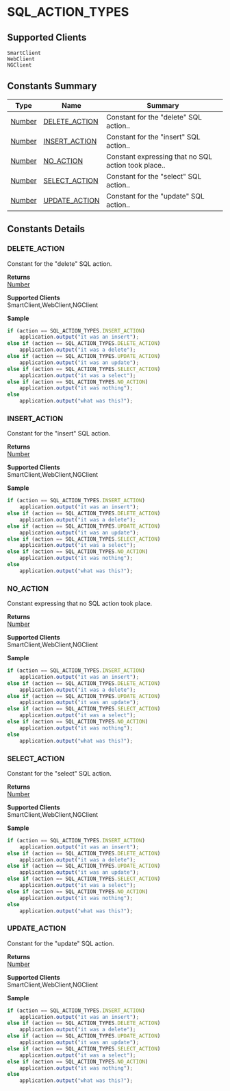 #  SQL_ACTION_TYPES

## **Supported Clients**

    SmartClient
    WebClient
    NGClient

## Constants Summary

| Type                                                  | Name                                          | Summary                                                          |
| ----------------------------------------------------- | --------------------------------------------- | ---------------------------------------------------------------- |
| [Number](../JSLib/Number.md) | [DELETE_ACTION](SQL_ACTION_TYPES.md#DELETE_ACTION)                   | Constant for the "delete" SQL action..                                    |
| [Number](../JSLib/Number.md) | [INSERT_ACTION](SQL_ACTION_TYPES.md#INSERT_ACTION)                   | Constant for the "insert" SQL action..                                    |
| [Number](../JSLib/Number.md) | [NO_ACTION](SQL_ACTION_TYPES.md#NO_ACTION)                   | Constant expressing that no SQL action took place..                                    |
| [Number](../JSLib/Number.md) | [SELECT_ACTION](SQL_ACTION_TYPES.md#SELECT_ACTION)                   | Constant for the "select" SQL action..                                    |
| [Number](../JSLib/Number.md) | [UPDATE_ACTION](SQL_ACTION_TYPES.md#UPDATE_ACTION)                   | Constant for the "update" SQL action..                                    |

## Constants Details

### DELETE_ACTION

Constant for the "delete" SQL action.

**Returns**\
[Number](../JSLib/Number.md) 

**Supported Clients**\
SmartClient,WebClient,NGClient

**Sample**

```javascript
if (action == SQL_ACTION_TYPES.INSERT_ACTION)
	application.output("it was an insert");
else if (action == SQL_ACTION_TYPES.DELETE_ACTION)
	application.output("it was a delete");
else if (action == SQL_ACTION_TYPES.UPDATE_ACTION)
	application.output("it was an update");
else if (action == SQL_ACTION_TYPES.SELECT_ACTION)
	application.output("it was a select");
else if (action == SQL_ACTION_TYPES.NO_ACTION)
	application.output("it was nothing");
else
	application.output("what was this?");
```
### INSERT_ACTION

Constant for the "insert" SQL action.

**Returns**\
[Number](../JSLib/Number.md) 

**Supported Clients**\
SmartClient,WebClient,NGClient

**Sample**

```javascript
if (action == SQL_ACTION_TYPES.INSERT_ACTION)
	application.output("it was an insert");
else if (action == SQL_ACTION_TYPES.DELETE_ACTION)
	application.output("it was a delete");
else if (action == SQL_ACTION_TYPES.UPDATE_ACTION)
	application.output("it was an update");
else if (action == SQL_ACTION_TYPES.SELECT_ACTION)
	application.output("it was a select");
else if (action == SQL_ACTION_TYPES.NO_ACTION)
	application.output("it was nothing");
else
	application.output("what was this?");
```
### NO_ACTION

Constant expressing that no SQL action took place.

**Returns**\
[Number](../JSLib/Number.md) 

**Supported Clients**\
SmartClient,WebClient,NGClient

**Sample**

```javascript
if (action == SQL_ACTION_TYPES.INSERT_ACTION)
	application.output("it was an insert");
else if (action == SQL_ACTION_TYPES.DELETE_ACTION)
	application.output("it was a delete");
else if (action == SQL_ACTION_TYPES.UPDATE_ACTION)
	application.output("it was an update");
else if (action == SQL_ACTION_TYPES.SELECT_ACTION)
	application.output("it was a select");
else if (action == SQL_ACTION_TYPES.NO_ACTION)
	application.output("it was nothing");
else
	application.output("what was this?");
```
### SELECT_ACTION

Constant for the "select" SQL action.

**Returns**\
[Number](../JSLib/Number.md) 

**Supported Clients**\
SmartClient,WebClient,NGClient

**Sample**

```javascript
if (action == SQL_ACTION_TYPES.INSERT_ACTION)
	application.output("it was an insert");
else if (action == SQL_ACTION_TYPES.DELETE_ACTION)
	application.output("it was a delete");
else if (action == SQL_ACTION_TYPES.UPDATE_ACTION)
	application.output("it was an update");
else if (action == SQL_ACTION_TYPES.SELECT_ACTION)
	application.output("it was a select");
else if (action == SQL_ACTION_TYPES.NO_ACTION)
	application.output("it was nothing");
else
	application.output("what was this?");
```
### UPDATE_ACTION

Constant for the "update" SQL action.

**Returns**\
[Number](../JSLib/Number.md) 

**Supported Clients**\
SmartClient,WebClient,NGClient

**Sample**

```javascript
if (action == SQL_ACTION_TYPES.INSERT_ACTION)
	application.output("it was an insert");
else if (action == SQL_ACTION_TYPES.DELETE_ACTION)
	application.output("it was a delete");
else if (action == SQL_ACTION_TYPES.UPDATE_ACTION)
	application.output("it was an update");
else if (action == SQL_ACTION_TYPES.SELECT_ACTION)
	application.output("it was a select");
else if (action == SQL_ACTION_TYPES.NO_ACTION)
	application.output("it was nothing");
else
	application.output("what was this?");
```

